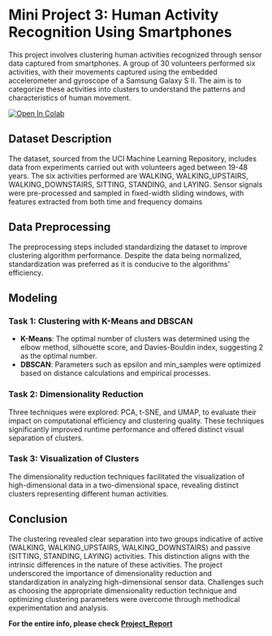 # Mini Project 3: Human Activity Recognition Using Smartphones
This project involves clustering human activities recognized through sensor data captured from smartphones. A group of 30 volunteers performed six activities, with their movements captured using the embedded accelerometer and gyroscope of a Samsung Galaxy S II. The aim is to categorize these activities into clusters to understand the patterns and characteristics of human movement.

<a target="_blank" href="https://colab.research.google.com/github/vinaysanga/Clustering-Human-Activity/blob/master/Experiment.ipynb">
  <img src="https://colab.research.google.com/assets/colab-badge.svg" alt="Open In Colab"/>
</a>

## Dataset Description
The dataset, sourced from the UCI Machine Learning Repository, includes data from experiments carried out with volunteers aged between 19-48 years. The six activities performed are WALKING, WALKING_UPSTAIRS, WALKING_DOWNSTAIRS, SITTING, STANDING, and LAYING. Sensor signals were pre-processed and sampled in fixed-width sliding windows, with features extracted from both time and frequency domains

## Data Preprocessing
The preprocessing steps included standardizing the dataset to improve clustering algorithm performance. Despite the data being normalized, standardization was preferred as it is conducive to the algorithms' efficiency.

## Modeling

### Task 1: Clustering with K-Means and DBSCAN
- **K-Means**: The optimal number of clusters was determined using the elbow method, silhouette score, and Davies-Bouldin index, suggesting 2 as the optimal number.
- **DBSCAN**: Parameters such as epsilon and min_samples were optimized based on distance calculations and empirical processes.

### Task 2: Dimensionality Reduction
Three techniques were explored: PCA, t-SNE, and UMAP, to evaluate their impact on computational efficiency and clustering quality. These techniques significantly improved runtime performance and offered distinct visual separation of clusters.

### Task 3: Visualization of Clusters
The dimensionality reduction techniques facilitated the visualization of high-dimensional data in a two-dimensional space, revealing distinct clusters representing different human activities.

## Conclusion
The clustering revealed clear separation into two groups indicative of active (WALKING, WALKING_UPSTAIRS, WALKING_DOWNSTAIRS) and passive (SITTING, STANDING, LAYING) activities. This distinction aligns with the intrinsic differences in the nature of these activities. The project underscored the importance of dimensionality reduction and standardization in analyzing high-dimensional sensor data. Challenges such as choosing the appropriate dimensionality reduction technique and optimizing clustering parameters were overcome through methodical experimentation and analysis.

**For the entire info, please check [Project_Report](Project_Report.pdf)**
